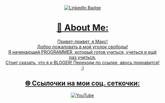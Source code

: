 <div align="center">

<div id="badges">
  <a href="your-linkedin-URL">
    <img src="https://media1.tenor.com/m/lER2_kKTywYAAAAC/monkey-adult-swim.gif" alt="LinkedIn Badge"/>

# 💫 About Me:
Привет-привет, я Макс! <br> Добро пожаловать в мой уголок свободы!<br>Я начинающий PROGRAMMER,
который готов учиться, учиться и ещё раз учиться.<br> Стоит сказать, что я и BLOGER! Переходи по ссылке, авось понравится! :)<br>


## 🌐 Ссылочки на мои соц. сеткочки:
[![YouTube](https://img.shields.io/badge/YouTube-%23FF0000.svg?logo=YouTube&logoColor=white)]((https://www.youtube.com/channel/UCjEaSpiPRLSseVrryb-dsjQ)) 



